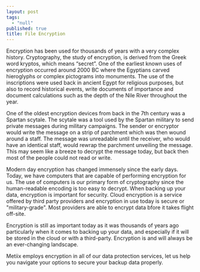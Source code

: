 ```yaml
---
layout: post
tags: 
  - "null"
published: true
title: File Encryption
---
```



Encryption has been used for thousands of years with a very complex history.  Cryptography, the study of encryption, is derived from the Greek word kryptos, which means “secret”.  One of the earliest known uses of encryption occurred around 2000 BC where the Egyptians carved hieroglyphs or complex pictograms into monuments.   The use of the inscriptions were used back in ancient Egypt for religious purposes, but also to record historical events, write documents of importance and document calculations such as the depth of the Nile River throughout the year.

One of the oldest encryption devices from back in the 7th century was a Spartan scytale.  The scytale was a tool used by the Spartan military to send private messages during military campaigns.   The sender or encryptor would write the message on a strip of parchment which was then wound around a staff.  The message was unreadable until the receiver, who would have an identical staff, would rewrap the parchment unveiling the message. This may seem like a breeze to decrypt the message today, but back then most of the people could not read or write.

Modern day encryption has changed immensely since the early days. Today, we have computers that are capable of performing encryption for us. The use of computers is our primary form of cryptography since the human-readable encoding is too easy to decrypt. When backing up your data, encryption is important for security.  Cloud encryption is a service offered by third party providers and encryption in use today is secure or "military-grade". Most providers are able to encrypt data bfore it takes flight off-site.  

 Encryption is still as important today as it was thousands of years ago particularly when it comes to backing up your data, and especially if it will be stored in the cloud or with a third-party.  Encryption is and will always be an ever-changing landscape.
 
 Metiix employs encryption in all of our data protection services, let us help you navigate your options to secure your backup data properly.
